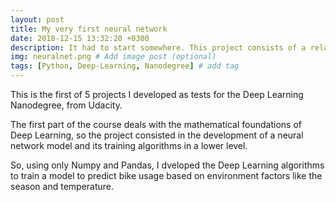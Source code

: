 ```yaml
---
layout: post
title: My very first neural network
date: 2018-12-15 13:32:20 +0300
description: It had to start somewhere. This project consists of a relatively low-level implementation of a neural network. # Add post description (optional)
img: neuralnet.png # Add image post (optional)
tags: [Python, Deep-Learning, Nanodegree] # add tag
---
```

This is the first of 5 projects I developed as tests for the Deep Learning Nanodegree, from Udacity.

The first part of the course deals with the mathematical foundations of Deep Learning, so the project consisted in the development of a neural network model and its training algorithms in a lower level.

So, using only Numpy and Pandas, I dveloped the Deep Learning algorithms to train a model to predict bike usage based on environment factors like the season and temperature.